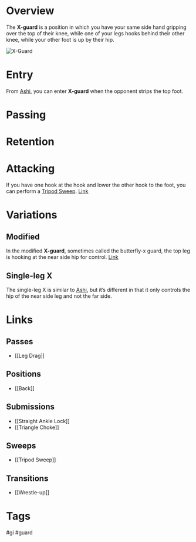 # Overview
The **X-guard** is a position in which you have your same side hand gripping over the top of their knee, while one of your legs hooks behind their other knee, while your other foot is up by their hip.

![X-Guard](https://www.grapplearts.com/wp-content/uploads/2013/03/What-is-the-X-Guard.png)
# Entry
From [Ashi](obsidian://open?vault=BJJ%20Notes&file=Guards%2FAshi%20Garami), you can enter **X-guard** when the opponent strips the top foot.
# Passing
# Retention
# Attacking
If you have one hook at the hook and lower the other hook to the foot, you can perform a [Tripod Sweep](obsidian://open?vault=BJJ%20Notes&file=Sweeps%2FTripod%20Sweep). [Link](https://www.youtube.com/watch?v=5SkgNz0iwbw)
# Variations
## Modified
In the modified **X-guard**, sometimes called the butterfly-x guard, the top leg is hooking at the near side hip for control. [Link](https://www.youtube.com/watch?v=5YiH8ggmM4I&t=11s)
## Single-leg X
The single-leg X is similar to [Ashi](obsidian://open?vault=BJJ%20Notes&file=Guards%2FAshi%20Garami), but it’s different in that it only controls the hip of the near side leg and not the far side.
# Links
## Passes
- [[Leg Drag]]
## Positions
- [[Back]]
## Submissions
- [[Straight Ankle Lock]]
- [[Triangle Choke]]
## Sweeps
- [[Tripod Sweep]]
## Transitions
- [[Wrestle-up]]
# Tags
#gi #guard 